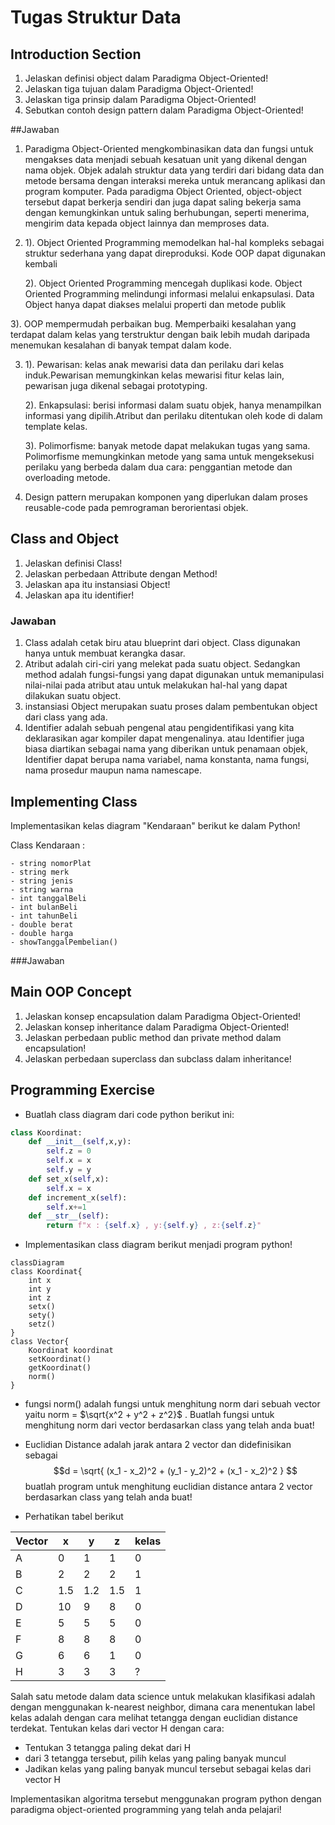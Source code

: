 # Tugas Struktur Data

## Introduction Section
1. Jelaskan definisi object dalam Paradigma Object-Oriented!
2. Jelaskan tiga tujuan dalam Paradigma Object-Oriented!
3. Jelaskan tiga prinsip dalam Paradigma Object-Oriented!
4. Sebutkan contoh design pattern dalam Paradigma Object-Oriented!

##Jawaban
1. Paradigma Object-Oriented mengkombinasikan data dan fungsi untuk mengakses data menjadi sebuah kesatuan unit yang dikenal dengan nama objek. Objek adalah struktur data yang terdiri dari bidang data dan metode bersama dengan interaksi mereka untuk merancang aplikasi dan program komputer. Pada paradigma Object Oriented, object-object tersebut dapat berkerja sendiri dan juga dapat saling bekerja sama dengan kemungkinkan untuk saling berhubungan, seperti menerima, mengirim data kepada object lainnya dan memproses data.

2. 1). Object Oriented Programming memodelkan hal-hal kompleks sebagai struktur sederhana yang dapat direproduksi. Kode OOP dapat digunakan kembali
   
   2). Object Oriented Programming mencegah duplikasi kode. Object Oriented Programming melindungi informasi melalui enkapsulasi. Data Object hanya dapat 	 diakses melalui properti dan metode publik
  
  3). OOP mempermudah perbaikan bug. Memperbaiki kesalahan yang terdapat dalam kelas yang terstruktur dengan baik lebih mudah daripada menemukan kesalahan 	   di banyak tempat dalam kode.

3. 1). Pewarisan: kelas anak mewarisi data dan perilaku dari kelas induk.Pewarisan memungkinkan kelas mewarisi fitur kelas lain, pewarisan juga dikenal 	sebagai prototyping. 
  
   2). Enkapsulasi: berisi informasi dalam suatu objek, hanya menampilkan informasi yang dipilih.Atribut dan perilaku ditentukan oleh kode di dalam template 	    kelas. 
   
   3). Polimorfisme: banyak metode dapat melakukan tugas yang sama. Polimorfisme memungkinkan metode yang sama untuk mengeksekusi perilaku yang berbeda dalam 	     dua cara: penggantian metode dan overloading metode.
   
4.  Design pattern merupakan komponen yang diperlukan dalam proses reusable-code pada pemrograman berorientasi objek.

## Class and Object
1. Jelaskan definisi Class!
2. Jelaskan perbedaan Attribute dengan Method!
3. Jelaskan apa itu instansiasi Object!
4. Jelaskan apa itu identifier!

### Jawaban
1. Class adalah cetak biru atau blueprint dari object. Class digunakan hanya untuk membuat kerangka dasar. 
2. Atribut adalah ciri-ciri yang melekat pada suatu object. Sedangkan method adalah fungsi-fungsi yang dapat digunakan untuk memanipulasi nilai-nilai pada atribut atau untuk melakukan hal-hal yang dapat dilakukan suatu object.
3. instansiasi Object merupakan suatu proses dalam pembentukan object dari class yang ada.
4. Identifier adalah sebuah pengenal atau pengidentifikasi yang kita deklarasikan agar kompiler dapat mengenalinya. atau Identifier juga biasa diartikan sebagai nama yang diberikan untuk penamaan objek, Identifier dapat berupa nama variabel, nama konstanta, nama fungsi, nama prosedur maupun nama namescape. 

## Implementing Class
Implementasikan kelas diagram "Kendaraan" berikut ke dalam Python!

   Class Kendaraan :
   
    - string nomorPlat
    - string merk
    - string jenis
    - string warna
    - int tanggalBeli
    - int bulanBeli
    - int tahunBeli
    - double berat
    - double harga
    - showTanggalPembelian()
   

###Jawaban


## Main OOP Concept
1. Jelaskan konsep encapsulation dalam Paradigma Object-Oriented!
2. Jelaskan konsep inheritance dalam Paradigma Object-Oriented!
3. Jelaskan perbedaan public method dan private method dalam encapsulation!
4. Jelaskan perbedaan superclass dan subclass dalam inheritance!


## Programming Exercise
- Buatlah class diagram dari code python berikut ini:

```python
class Koordinat:
	def __init__(self,x,y):
		self.z = 0
		self.x = x
		self.y = y
	def set_x(self,x):
		self.x = x
	def increment_x(self):
		self.x+=1
	def __str__(self):
		return f"x : {self.x} , y:{self.y} , z:{self.z}"
```

- Implementasikan class diagram berikut menjadi program python!

```mermaid
classDiagram
class Koordinat{
	int x
	int y
	int z
	setx()
	sety()
	setz()
}
class Vector{
	Koordinat koordinat
	setKoordinat()
	getKoordinat()
	norm()
}
```

- fungsi norm() adalah fungsi untuk menghitung norm dari sebuah vector yaitu
norm = $\sqrt{x^2 + y^2 + z^2}$ . Buatlah fungsi untuk menghitung norm dari vector berdasarkan class yang telah anda buat! 

- Euclidian Distance adalah jarak antara 2 vector dan didefinisikan sebagai 
$$d = \sqrt{ (x_1 - x_2)^2 + (y_1 - y_2)^2 + (x_1 - x_2)^2 } $$
buatlah program untuk menghitung euclidian distance antara 2 vector berdasarkan class yang telah anda buat!

- Perhatikan tabel berikut

| Vector | x   | y   | z   | kelas |
| ------ | --- | --- | --- | ----- |
| A      | 0   | 1   | 1   | 0     |
| B      | 2   | 2   | 2   | 1     |
| C      | 1.5 | 1.2 | 1.5 | 1     |
| D      | 10  | 9   | 8   | 0     |
| E      | 5   | 5   | 5   | 0     |
| F      | 8   | 8   | 8   | 0     |
| G      | 6   | 6   | 1   | 0     |
| H      | 3   | 3   | 3   | ?     |

Salah satu metode dalam data science untuk melakukan klasifikasi adalah dengan menggunakan k-nearest neighbor, dimana cara menentukan label kelas adalah dengan cara melihat tetangga dengan euclidian distance terdekat. Tentukan kelas dari vector H dengan cara:
- Tentukan 3 tetangga paling dekat dari H 
- dari 3 tetangga tersebut, pilih kelas yang paling banyak muncul
- Jadikan kelas yang paling banyak muncul tersebut sebagai kelas dari vector H

Implementasikan algoritma tersebut menggunakan program python dengan paradigma object-oriented programming yang telah anda pelajari!
